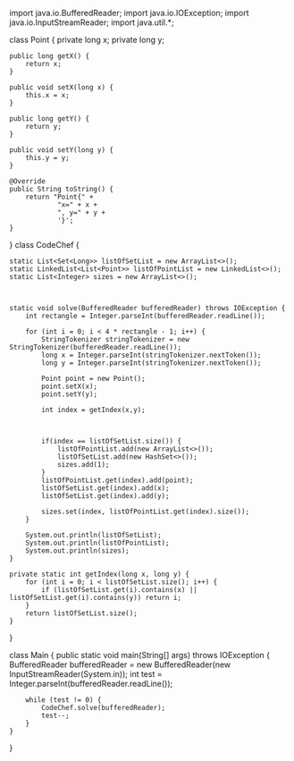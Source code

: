 import java.io.BufferedReader;
import java.io.IOException;
import java.io.InputStreamReader;
import java.util.*;

class Point {
    private long x;
    private long y;

    public long getX() {
        return x;
    }

    public void setX(long x) {
        this.x = x;
    }

    public long getY() {
        return y;
    }

    public void setY(long y) {
        this.y = y;
    }

    @Override
    public String toString() {
        return "Point{" +
                "x=" + x +
                ", y=" + y +
                '}';
    }
}
class CodeChef {

    static List<Set<Long>> listOfSetList = new ArrayList<>();
    static LinkedList<List<Point>> listOfPointList = new LinkedList<>();
    static List<Integer> sizes = new ArrayList<>();



    static void solve(BufferedReader bufferedReader) throws IOException {
        int rectangle = Integer.parseInt(bufferedReader.readLine());

        for (int i = 0; i < 4 * rectangle - 1; i++) {
            StringTokenizer stringTokenizer = new StringTokenizer(bufferedReader.readLine());
            long x = Integer.parseInt(stringTokenizer.nextToken());
            long y = Integer.parseInt(stringTokenizer.nextToken());

            Point point = new Point();
            point.setX(x);
            point.setY(y);

            int index = getIndex(x,y);



            if(index == listOfSetList.size()) {
                listOfPointList.add(new ArrayList<>());
                listOfSetList.add(new HashSet<>());
                sizes.add(1);
            }
            listOfPointList.get(index).add(point);
            listOfSetList.get(index).add(x);
            listOfSetList.get(index).add(y);

            sizes.set(index, listOfPointList.get(index).size());
        }

        System.out.println(listOfSetList);
        System.out.println(listOfPointList);
        System.out.println(sizes);
    }

    private static int getIndex(long x, long y) {
        for (int i = 0; i < listOfSetList.size(); i++) {
            if (listOfSetList.get(i).contains(x) || listOfSetList.get(i).contains(y)) return i;
        }
        return listOfSetList.size();
    }


}

class Main {
    public static void main(String[] args) throws IOException {
        BufferedReader bufferedReader = new BufferedReader(new InputStreamReader(System.in));
        int test = Integer.parseInt(bufferedReader.readLine());

        while (test != 0) {
            CodeChef.solve(bufferedReader);
            test--;
        }
    }
}

